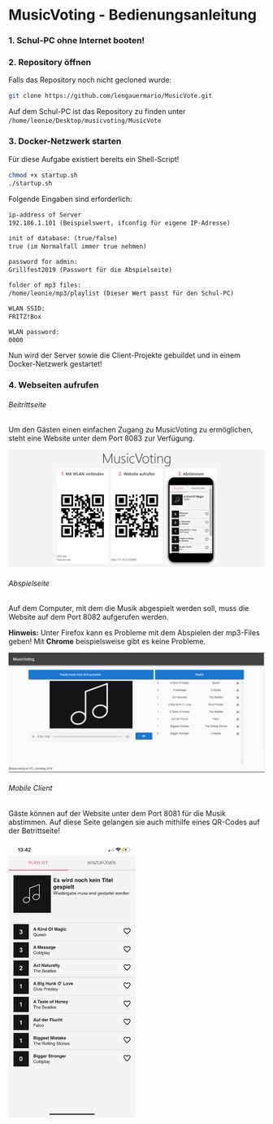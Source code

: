 # MusicVoting - Bedienungsanleitung

### 1. Schul-PC ohne Internet booten!

### 2. Repository öffnen

Falls das Repository noch nicht gecloned wurde:
```bash
git clone https://github.com/lengauermario/MusicVote.git
```

Auf dem Schul-PC ist das Repository zu finden unter ```/home/leonie/Desktop/musicvoting/MusicVote```


### 3. Docker-Netzwerk starten

Für diese Aufgabe existiert bereits ein Shell-Script!

```bash
chmod +x startup.sh
./startup.sh
```

Folgende Eingaben sind erforderlich:

```
ip-address of Server
192.186.1.101 (Beispielswert, ifconfig für eigene IP-Adresse)
```

```
init of database: (true/false)
true (im Normalfall immer true nehmen)
```

```
password for admin:
Grillfest2019 (Passwort für die Abspielseite)
```

```
folder of mp3 files:
/home/leonie/mp3/playlist (Dieser Wert passt für den Schul-PC)
```

```
WLAN SSID:
FRITZ!Box
```

```
WLAN password:
0000
```

Nun wird der Server sowie die Client-Projekte gebuildet und in einem Docker-Netzwerk gestartet!



### 4. Webseiten aufrufen

###### Beitrittseite

Um den Gästen einen einfachen Zugang zu MusicVoting zu ermöglichen, steht eine Website unter dem Port 8083 zur Verfügung.

![](./images/beitrittseite.png)



###### Abspielseite

Auf dem Computer, mit dem die Musik abgespielt werden soll, muss die Website auf dem Port 8082 aufgerufen werden.

**Hinweis:**
Unter Firefox kann es Probleme mit dem Abspielen der mp3-Files geben! Mit **Chrome** beispielsweise gibt es keine Probleme.

![](./images/abspielseite.png)



###### Mobile Client

Gäste können auf der Website unter dem Port 8081 für die Musik abstimmen. Auf diese Seite gelangen sie auch mithilfe eines QR-Codes auf der Betrittseite!

<img src="./images/mobileclient.png" width="250px">


